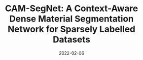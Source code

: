 ---
title: "CAM-SegNet: A Context-Aware Dense Material Segmentation Network for Sparsely Labelled Datasets"
collection: publications
permalink: /publication/2022-camsegnet
date: 2022-02-06
venue: '17th International Conference on Computer Vision Theory and Applications'
link: 'http://dx.doi.org/10.5220/0010853200003124'
paperurl: '/files/pdf/publications/VISAPP_2022_158_CR.pdf'
citation: 'Yuwen Heng, Yihong Wu, Hansung Kim, and Srinandan Dasmahapatra. CAM-SegNet: A Context-Aware Dense Material Segmentation Network for Sparsely Labelled Datasets. In <i>17th International Conference on Computer Vision Theory and Applications (VISAPP)</i>, volume 5, pages 190–201, 2022b'
---